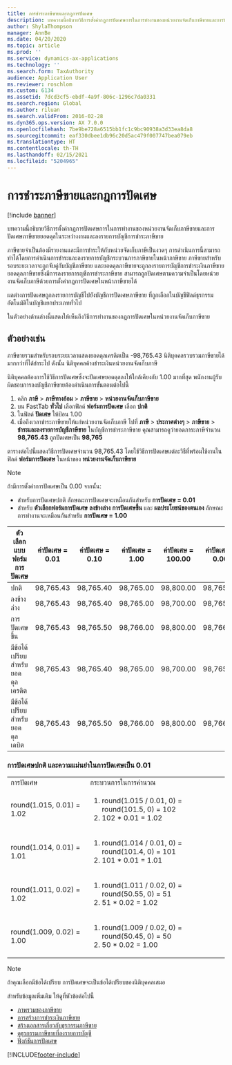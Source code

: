 ```yaml
---
title: การชำระภาษีขายและกฎการปัดเศษ
description: บทความนี้อธิบายวิธีการตั้งค่ากฎการปัดเศษการในการทำงานของหน่วยงานจัดเก็บภาษีขายและการปัดเศษภาษีขายยอดดุลในระหว่างงานและลงรายการบัญชีการชำระภาษีขาย
author: ShylaThompson
manager: AnnBe
ms.date: 04/20/2020
ms.topic: article
ms.prod: ''
ms.service: dynamics-ax-applications
ms.technology: ''
ms.search.form: TaxAuthority
audience: Application User
ms.reviewer: roschlom
ms.custom: 6134
ms.assetid: 7dcd3cf5-ebdf-4a9f-806c-1296c7da0331
ms.search.region: Global
ms.author: riluan
ms.search.validFrom: 2016-02-28
ms.dyn365.ops.version: AX 7.0.0
ms.openlocfilehash: 7be9be728a6515bb1fc1c9bc90938a3d33ea8da8
ms.sourcegitcommit: eaf330dbee1db96c20d5ac479f007747bea079eb
ms.translationtype: HT
ms.contentlocale: th-TH
ms.lasthandoff: 02/15/2021
ms.locfileid: "5204965"
---
```

# <a name="sales-tax-payments-and-rounding-rules"></a>การชำระภาษีขายและกฎการปัดเศษ

[!include [banner](../includes/banner.md)]

บทความนี้อธิบายวิธีการตั้งค่ากฎการปัดเศษการในการทำงานของหน่วยงานจัดเก็บภาษีขายและการปัดเศษภาษีขายยอดดุลในระหว่างงานและลงรายการบัญชีการชำระภาษีขาย

ภาษีขายจำเป็นต้องมีรายงานและมีการชำระให้กับหน่วยจัดเก็บภาษีเป็นงวดๆ การดำเนินการนี้สามารถทำได้โดยการดำเนินการชำระและลงรายการบัญชีกระบวนการภาษีขายในหน้าภาษีขาย ภาษีขายสำหรับรอบระยะเวลาจะถูกจับคู่กับบัญชีภาษีขาย และยอดดุลภาษีขายจะถูกลงรายการบัญชีการชำระเงินภาษีขาย ยอดดุลภาษีขายซึ่งมีการลงรายการญชีการชำระภาษีขาย สามารถถูกปัดเศษตามความจำเป็นโดยหน่วยงานจัดเก็บภาษีด้วยการตั้งค่ากฎการปัดเศษในหน้าภาษีขายได้ 

ผลต่างการปัดเศษถูกลงรายการบัญชีไปยังบัญชีการปัดเศษภาษีขาย ที่ถูกเลือกในบัญชีฟิลด์ธุรกรรมอัตโนมัติในบัญชีแยกประเภททั่วไป

ในตัวอย่างด้านล่างนี้แสดงให้เห็นถึงวิธีการทำงานของกฎการปัดเศษในหน่วยงานจัดเก็บภาษีขาย

## <a name="examples"></a>ตัวอย่างเช่น

ภาษีขายรวมสำหรับรอบระยะเวลาแสดงยอดดุลเครดิตเป็น -98,765.43 นิติบุคคลรวบรวมภาษีขายได้มากกว่าที่ได้ชำระไป ดังนั้น นิติบุคคลค้างชำระเงินหน่วยงานจัดเก็บภาษี 

นิติบุคคลต้องการใช้วิธีการปัดเศษซึ่งจะปัดเศษยอดดุลลงให้ใกล้เคียงกับ 1.00 มากที่สุด พนักงานผู้รับผิดชอบการลงบัญชีภาษีขายต้องดำเนินการขั้นตอนต่อไปนี้

1. คลิก **ภาษี** > **ภาษีทางอ้อม** > **ภาษีขาย** > **หน่วยงานจัดเก็บภาษีขาย**
2. บน FastTab **ทั่วไป** เลือกฟิลด์ **ฟอร์มการปัดเศษ** เลือก **ปกติ**
3. ในฟิลด์ **ปัดเศษ** ให้ป้อน 1.00
4. เมื่อถึงเวลาชำระภาษีขายให้แก่หน่วยงานจัดเก็บภาษี ไปที่ **ภาษี** > **ประกาศต่างๆ** > **ภาษีขาย** > **ชำระและลงรายการบัญชีภาษีขาย** ในบัญชีการชำระภาษีขาย คุณสามารถดูว่ายอดภาระภาษีจำนวน **98,765.43** ถูกปัดเศษเป็น **98,765**

ตารางต่อไปนี้แสดงวิธีการปัดเศษจำนวน 98,765.43 โดยใช้วิธีการปัดเศษแต่ละวิธีที่พร้อมใช้งานในฟิลด์ **ฟอร์มการปัดเศษ** ในหน้าของ **หน่วยงานจัดเก็บภาษีขาย**

> [!NOTE]                                                                                  
> ถ้ามีการตั้งค่าการปัดเศษเป็น 0.00 จากนั้น:
>
> - สำหรับการปัดเศษปกติ ลักษณะการปัดเศษจะเหมือนกันสำหรับ **การปัดเศษ = 0.01**
> - สำหรับ **ตัวเลือกฟอร์มการปัดเศษ** **ลงข้างล่าง** **การปัดเศษขึ้น** และ **ผลประโยชน์ของตนเอง** ลักษณะการทำงานจะเหมือนกันสำหรับ **การปัดเศษ = 1.00**

| ตัวเลือกแบบฟอร์มการปัดเศษ                | ค่าปัดเศษ = 0.01 | ค่าปัดเศษ = 0.10 | ค่าปัดเศษ = 1.00 | ค่าปัดเศษ = 100.00 | ค่าปัดเศษ = 0.00   |
|-------------------------------------|------------------------|------------------------|------------------------|--------------------------|--------------------------|
| ปกติ                              | 98,765.43              | 98,765.40              | 98,765.00              | 98,800.00                | 98,765.43                |
| ลงข้างล่าง                            | 98,765.43              | 98,765.40              | 98,765.00              | 98,700.00                | 98,765.00                |
| การปัดเศษขึ้น                         | 98,765.43              | 98,765.50              | 98,766.00              | 98,800.00                | 98,766.00                |
| มีข้อได้เปรียบ สำหรับยอดดุลเครดิต | 98,765.43              | 98,765.40              | 98,765.00              | 98,700.00                | 98,765.00                |
| มีข้อได้เปรียบ สำหรับยอดดุลเดบิต  | 98,765.43              | 98,765.50              | 98,766.00              | 98,800.00                | 98,766.00                |

### <a name="normal-round-and-round-precision-is-001"></a>การปัดเศษปกติ และความแม่นยำในการปัดเศษเป็น 0.01

<table>
  <tr>
    <td>การปัดเศษ
    </td>
    <td>กระบวนการในการคำนวณ
    </td>
  </tr>
    <tr>
    <td>round(1.015, 0.01) = 1.02
    </td>
    <td>
      <ol>
        <li>round(1.015 / 0.01, 0) = round(101.5, 0) = 102
        </li>
        <li>102 * 0.01 = 1.02
        </li>
      </ol>
    </td>
  </tr>
    <tr>
    <td>round(1.014, 0.01) = 1.01
    </td>
    <td> <ol>
        <li>round(1.014 / 0.01, 0) = round(101.4, 0) = 101
        </li>
        <li>101 * 0.01 = 1.01
        </li>
      </ol>
    </td>
  </tr>
    <tr>
    <td>round(1.011, 0.02) = 1.02
    </td>
    <td> <ol>
        <li>round(1.011 / 0.02, 0) = round(50.55, 0) = 51
        </li>
        <li>51 * 0.02 = 1.02
        </li>
      </ol>
    </td>
  </tr>
    <tr>
    <td>round(1.009, 0.02) = 1.00
    </td>
    <td> <ol>
        <li>round(1.009 / 0.02, 0) = round(50.45, 0) = 50
        </li>
        <li>50 * 0.02 = 1.00
        </li>
      </ol>
    </td>
  </tr>
</table>

> [!NOTE]                                                                                  
> ถ้าคุณเลือกมีข้อได้เปรียบ การปัดเศษจะเป็นข้อได้เปรียบของนิติบุคคลเสมอ 

สำหรับข้อมูลเพิ่มเติม ให้ดูที่หัวข้อต่อไปนี้
- [ภาพรวมของภาษีขาย](indirect-taxes-overview.md)
- [การสร้างการชำระเงินภาษีขาย](tasks/create-sales-tax-payment.md)
- [สร้างเอกสารเกี่ยวกับธุรกรรมภาษีขาย](tasks/create-sales-tax-transactions-documents.md)
- [ดูธุรกรรมภาษีขายที่ลงรายการบัญชี](tasks/view-posted-sales-tax-transactions.md)
- [ฟังก์ชันการปัดเศษ](https://msdn.microsoft.com/library/aa850656.aspx)




[!INCLUDE[footer-include](../../includes/footer-banner.md)]